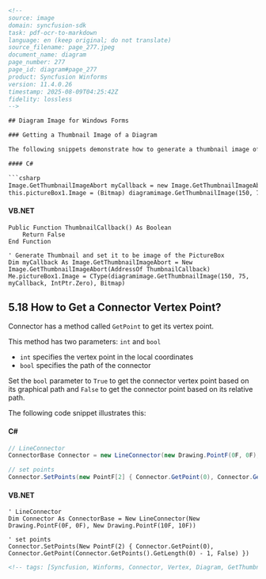 ```html
<!-- 
source: image
domain: syncfusion-sdk
task: pdf-ocr-to-markdown
language: en (keep original; do not translate)
source_filename: page_277.jpeg
document_name: diagram
page_number: 277
page_id: diagram#page_277
product: Syncfusion Winforms
version: 11.4.0.26
timestamp: 2025-08-09T04:25:42Z
fidelity: lossless
-->

## Diagram Image for Windows Forms

### Getting a Thumbnail Image of a Diagram

The following snippets demonstrate how to generate a thumbnail image of a diagram and display it in a PictureBox using both C# and VB.NET.

#### C#

```csharp
Image.GetThumbnailImageAbort myCallback = new Image.GetThumbnailImageAbort(ThumbnailCallback);
this.pictureBox1.Image = (Bitmap) diagramimage.GetThumbnailImage(150, 75, myCallback, IntPtr.Zero);
```

#### VB.NET

```vb.net
Public Function ThumbnailCallback() As Boolean
    Return False
End Function

' Generate Thumbnail and set it to be image of the PictureBox
Dim myCallback As Image.GetThumbnailImageAbort = New Image.GetThumbnailImageAbort(AddressOf ThumbnailCallback)
Me.pictureBox1.Image = CType(diagramimage.GetThumbnailImage(150, 75, myCallback, IntPtr.Zero), Bitmap)
```

## 5.18 How to Get a Connector Vertex Point?

Connector has a method called `GetPoint` to get its vertex point.

This method has two parameters: `int` and `bool`

- `int` specifies the vertex point in the local coordinates
- `bool` specifies the path of the connector

Set the `bool` parameter to `True` to get the connector vertex point based on its graphical path and `False` to get the connector point based on its relative path.

The following code snippet illustrates this:

#### C#

```csharp
// LineConnector
ConnectorBase Connector = new LineConnector(new Drawing.PointF(0F, 0F), new Drawing.PointF(10F, 10F));

// set points
Connector.SetPoints(new PointF[2] { Connector.GetPoint(0), Connector.GetPoint(Connector.GetPoints().GetLength(0) - 1, false) });
```

#### VB.NET

```vb.net
' LineConnector
Dim Connector As ConnectorBase = New LineConnector(New Drawing.PointF(0F, 0F), New Drawing.PointF(10F, 10F))

' set points
Connector.SetPoints(New PointF(2) { Connector.GetPoint(0), Connector.GetPoint(Connector.GetPoints().GetLength(0) - 1, False) })
```
```html
<!-- tags: [Syncfusion, Winforms, Connector, Vertex, Diagram, GetThumbnailImage, PictureBox] keywords: [connector, vertex point, getpoint, thumbnail, image, graphical path, relative path] -->
``` 
